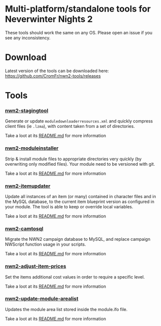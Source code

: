 # Multi-platform/standalone tools for Neverwinter Nights 2

These tools should work the same on any OS. Please open an issue if you see
any inconsistency.

# Download

Latest version of the tools can be downloaded here:
https://github.com/CromFr/nwn2-tools/releases

# Tools

### [nwn2-stagingtool](stagingtool/)

Generate or update `moduledownloaderresources.xml` and quickly compress client
files (ie `.lzma`), with content taken from a set of directories.

Take a loot at its [README.md](stagingtool/README.md) for more information

### [nwn2-moduleinstaller](moduleinstaller/)

Strip & install module files to appropriate directories very quickly (by
overwriting only modified files). Your module need to be versioned with git.

Take a loot at its [README.md](moduleinstaller/README.md) for more information

### [nwn2-itemupdater](itemupdater/)

Update all instances of an item (or many) contained in character files and in
the MySQL database, to the current item blueprint version as configured in
your module. The tool is able to keep or override local variables.

Take a loot at its [README.md](itemupdater/README.md) for more information

### [nwn2-camtosql](camtosql/)

Migrate the NWN2 campaign database to MySQL, and replace campaign NWScript
function usage in your scripts.

Take a loot at its [README.md](camtosql/README.md) for more information


### [nwn2-adjust-item-prices](adjust-item-prices/)

Set the items additional cost values in order to require a specific level.

Take a loot at its [README.md](adjust-item-prices/README.md) for more information


### [nwn2-update-module-arealist](update-module-arealist/)

Updates the module area list stored inside the module.ifo file.

Take a loot at its [README.md](adjust-item-prices/README.md) for more information